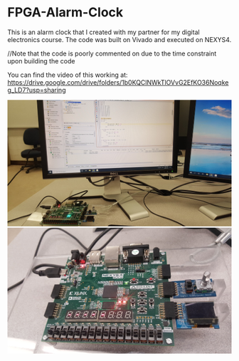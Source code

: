 # FPGA-Alarm-Clock
This is an alarm clock that I created with my partner for my digital electronics course. The code was built on Vivado and executed on NEXYS4. 

//Note that the code is poorly commented on due to the time constraint upon building the code

You can find the video of this working at:
https://drive.google.com/drive/folders/1b0KQClNWkTlOVvG2EfKO36Noqkeg_LD7?usp=sharing

![](images/img1.jpg)
![](images/img2.jpg)
 
 
